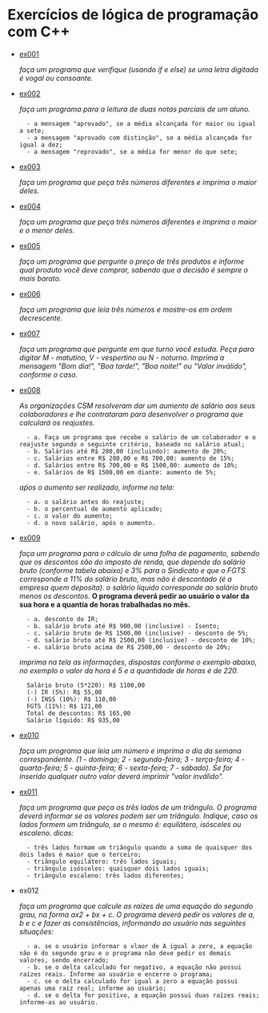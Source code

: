 # Exercícios de lógica de programação com C++

- [ex001](https://github.com/ma-vick/exs-logica-cpp/blob/main/ex001.cpp)

    *faça um programa que verifique (usando if e else) se uma letra digitada é vogal ou consoante.*

- [ex002](https://github.com/ma-vick/exs-logica-cpp/blob/main/ex002.cpp)

    *faça um programa para a leitura de duas notas parciais de um aluno.*
    
        - a mensagem "aprovado", se a média alcançada for maior ou igual a sete;
        - a mensagem "aprovado com distinção", se a média alcançada for igual a dez;
        - a mensagem "reprovado", se a média for menor do que sete;

- [ex003](https://github.com/ma-vick/exs-logica-cpp/blob/main/ex003.cpp)

    *faça um programa que peça três números diferentes e imprima o maior deles.*

- [ex004](https://github.com/ma-vick/exs-logica-cpp/blob/main/ex004.cpp)

    *faça um programa que peça três números diferentes e imprima o maior e o menor deles.*

- [ex005](https://github.com/ma-vick/exs-logica-cpp/blob/main/ex005.cpp)

    *faça um programa que pergunte o preço de três produtos e informe qual produto você deve comprar, sabendo que a decisão é sempre o mais barato.*

- [ex006](https://github.com/ma-vick/exs-logica-cpp/blob/main/ex006.cpp)

    *faça um programa que leia três números e mostre-os em ordem decrescente.*

- [ex007](https://github.com/ma-vick/exs-logica-cpp/blob/main/ex007.cpp)

    *faça um programa que pergunte em que turno você estuda. Peça para digitar M - matutino, V - vespertino ou N - noturno. Imprima a mensagem "Bom dia!", "Boa tarde!", "Boa noite!" ou "Valor inválido", conforme o caso.*

- [ex008](https://github.com/ma-vick/exs-logica-cpp/blob/main/ex008.cpp)

    *As organizações CSM resolveram dar um aumento de salário aos seus colaboradores e lhe contrataram para desenvolver o programa que calculará os reajustes.*

        - a. Faça um programa que recebe o salário de um colaborador e o reajuste segundo o seguinte critério, baseado no salário atual;
        - b. Salários até R$ 280,00 (incluindo): aumento de 20%;
        - c. Salários entre R$ 280,00 e R$ 700,00: aumento de 15%;
        - d. Salários entre R$ 700,00 e R$ 1500,00: aumento de 10%;
        - e. Salários de R$ 1500,00 em diante: aumento de 5%;
    
    *aṕos o aumento ser realizado, informe na tela:*

        - a. o salário antes do reajuste;
        - b. o percentual de aumento aplicado;
        - c. o valor do aumento;
        - d. o novo salário, após o aumento.

- [ex009](https://github.com/ma-vick/exs-logica-cpp/blob/main/ex009.cpp)

    *faça um programa para o cálculo de uma folha de pagamento, sabendo que os descontos são do imposto de renda, que depende do salário bruto (conforme tabela abaixo) e 3% para o Sindicato e que o FGTS corresponde a 11% do salário bruto, mas não é descontado (é a empresa quem deposita).*
    *o salário líquido corresponde ao salário bruto menos os descontos.* 
    **O programa deverá pedir ao usuário o valor da sua hora e a quantia de horas trabalhadas no mês.**

        - a. desconto do IR;
        - b. salário bruto até R$ 900,00 (inclusive) - Isento;
        - c. salário bruto de R$ 1500,00 (inclusive) - desconto de 5%;
        - d. salário bruto até R$ 2500,00 (inclusive) - desconto de 10%;
        - e. salário bruto acima de R$ 2500,00 - desconto de 20%;

    *imprima na tela as informações, dispostas conforme o exemplo abaixo, no exemplo o valor da hora é 5 e a quantidade de horas é de 220.*

        Salário bruto (5*220): R$ 1100,00
        (-) IR (5%): R$ 55,00
        (-) INSS (10%): R$ 110,00
        FGTS (11%): R$ 121,00
        Total de descontos: R$ 165,00
        Salário líquido: R$ 935,00

- [ex010](https://github.com/ma-vick/exs-logica-cpp/blob/main/ex010.cpp)

    *faça um programa que leia um número e imprima o dia da semana correspondente. (1 - domingo; 2 - segunda-feira; 3 - terça-feira; 4 - quarta-feira; 5 - quinta-feira; 6 - sexta-feira; 7 - sábado). Se for inserido qualquer outro valor deverá imprimir "valor inválido".*

- [ex011](https://github.com/ma-vick/exs-logica-cpp/blob/main/ex011.cpp)

    *faça um programa que peça os três lados de um triângulo. O programa deverá informar se os valores podem ser um triângulo. Indique, caso os lados formem um triângulo, se o mesmo é: equilátero, isósceles ou escaleno. dicas:*

        - três lados formam um triângulo quando a soma de quaisquer dos dois lados é maior que o terceiro;
        - triângulo equilátero: três lados iguais;
        - triângulo isósceles: quaisquer dois lados iguais;
        - triângulo escaleno: três lados diferentes;

- ex012

    *faça um programa que calcule as raízes de uma equação do segundo grau, na forma ax2 + bx + c. O programa deverá pedir os valores de a, b e c e fazer as consistências, informando ao usuário nas seguintes situações:*

        - a. se o usuário informar o vlaor de A igual a zero, a equação não é do segundo grau e o programa não deve pedir os demais valores, sendo encerrado;
        - b. se o delta calculado for negativo, a equação não possui raízes reais. Informe ao usuário e encerre o programa;
        - c. se o delta calculado for igual a zero a equação possui apenas uma raíz real; informe ao usuário;
        - d. se o delta for positivo, a equação possui duas raízes reais; informe-as ao usuário.